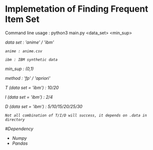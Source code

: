 # Implemetation of Finding Frequent Item Set

Command line usage : python3 main.py <data_set> <min_sup> <method> <T> <I> <D>

data set : 'anime' / 'ibm'

    anime : anime.csv

    ibm : IBM synthetic data

min_sup : (0,1)

method : 'fp' / 'apriori'

T (data set = 'ibm') : 10/20

I (data set = 'ibm') : 2/4

D (data set = 'ibm') : 5/10/15/20/25/30

    Not all combination of T/I/D will success, it depends on .data in directory

#Dependency

* Numpy
* Pandas